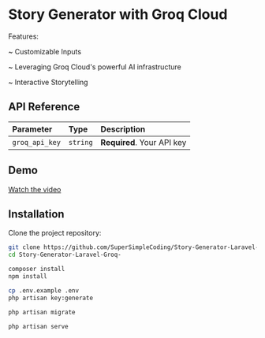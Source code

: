 
# Story Generator with Groq Cloud

Features:

~ Customizable Inputs

~ Leveraging Groq Cloud's powerful AI infrastructure

~ Interactive Storytelling




## API Reference



| Parameter | Type     | Description                |
| :-------- | :------- | :------------------------- |
| `groq_api_key` | `string` | **Required**. Your API key |





## Demo

[Watch the video](./videos/output.mp4)





## Installation

Clone the project repository:

```bash
git clone https://github.com/SuperSimpleCoding/Story-Generator-Laravel-Groq-.git
cd Story-Generator-Laravel-Groq- 

composer install
npm install

cp .env.example .env
php artisan key:generate

php artisan migrate

php artisan serve





